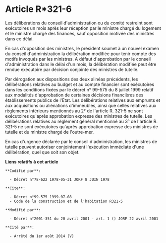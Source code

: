 # Article R*321-6

Les délibérations du conseil d'administration ou du comité restreint sont exécutoires un mois après leur réception par le
ministre chargé du logement et le ministre chargé des finances, sauf opposition motivée des ministres dans ce délai.

En cas d'opposition des ministres, le président soumet à un nouvel examen du conseil d'administration la délibération
modifiée pour tenir compte des motifs invoqués par les ministres. A défaut d'approbation par le conseil d'administration dans
le délai d'un mois, la délibération modifiée peut être rendue exécutoire par décision conjointe des ministres de tutelle.

Par dérogation aux dispositions des deux alinéas précédents, les délibérations relatives au budget et au compte financier
sont exécutoires dans les conditions fixées par le décret n° 99-575 du 8 juillet 1999 relatif aux modalités d'approbation de
certaines décisions financières des établissements publics de l'Etat. Les délibérations relatives aux emprunts et aux
acquisitions ou aliénations d'immeubles, ainsi que celles relatives aux règlements intérieurs mentionnés au 2° de l'article
R. 321-5 ne sont exécutoires qu'après approbation expresse des ministres de tutelle. Les délibérations relatives au règlement
général mentionné au 3° de l'article R. 321-5 ne sont exécutoires qu'après approbation expresse des ministres de tutelle et
du ministre chargé de l'outre-mer.

En cas d'urgence déclarée par le conseil d'administration, les ministres de tutelle peuvent autoriser conjointement
l'exécution immédiate d'une délibération, quel que soit son objet.

**Liens relatifs à cet article**

	**Codifié par**:

	  - Décret n°78-622 1978-05-31 JORF 8 JUIN 1978

	**Cite**:

	  - Décret n°99-575 1999-07-08
	  - Code de la construction et de l'habitation R321-5

	**Modifié par**:

	  - Décret n°2001-351 du 20 avril 2001 - art. 1 () JORF 22 avril 2001

	**Cité par**:

	  - Arrêté du 1er août 2014 (V)
